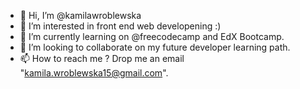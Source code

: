 - 👋 Hi, I’m @kamilawroblewska
- 👀 I’m interested in front end web developening :)
- 🌱 I’m currently learning on @freecodecamp and EdX Bootcamp.
- 💞️ I’m looking to collaborate on my future developer learning path.
- 📫 How to reach me ? Drop me an email "kamila.wroblewska15@gmail.com".

<!---
kamilawroblewska/kamilawroblewska is a ✨ special ✨ repository because its `README.md` (this file) appears on your GitHub profile.
You can click the Preview link to take a look at your changes.
--->
